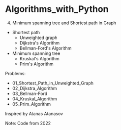 # Algorithms_with_Python

4. Minimum spanning tree and Shortest path in Graph
- Shortest path
    - Unweighted graph
    - Dijkstra's Algorithm
    - Bellman-Ford's Algorithm
- Minimum spanning tree
    - Kruskal's Algorithm
    - Prim's Algorithm

Problems:
- 01_Shortest_Path_in_Unweighted_Graph
- 02_Dijkstra_Algorithm
- 03_Bellman-Ford
- 04_Kruskal_Algorithm
- 05_Prim_Algorithm

Inspired by Atanas Atanasov

Note: Code from 2022
